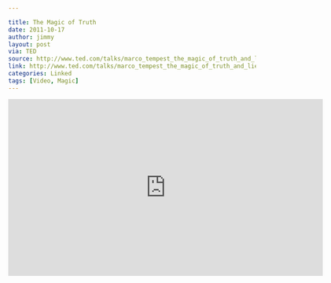 ```yaml
---

title: The Magic of Truth
date: 2011-10-17
author: jimmy
layout: post
via: TED
source: http://www.ted.com/talks/marco_tempest_the_magic_of_truth_and_lies_on_ipods?language=en
link: http://www.ted.com/talks/marco_tempest_the_magic_of_truth_and_lies_on_ipods?language=en
categories: Linked
tags: [Video, Magic]
---
```



<iframe src="https://embed.ted.com/talks/marco_tempest_the_magic_of_truth_and_lies_on_ipods" width="640" height="360" frameborder="0" scrolling="no" webkitAllowFullScreen mozallowfullscreen allowFullScreen></iframe>